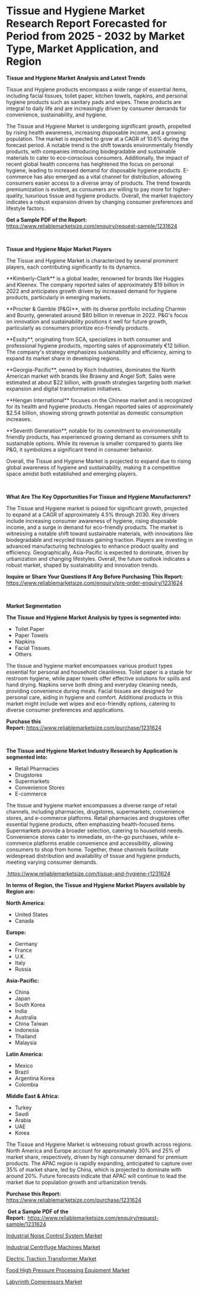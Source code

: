 <p><h1>Tissue and Hygiene Market Research Report Forecasted for Period from 2025 -  2032 by Market Type, Market Application, and Region</h1></p><p><strong>Tissue and Hygiene Market Analysis and Latest Trends</strong></p>
<p><p>Tissue and Hygiene products encompass a wide range of essential items, including facial tissues, toilet paper, kitchen towels, napkins, and personal hygiene products such as sanitary pads and wipes. These products are integral to daily life and are increasingly driven by consumer demands for convenience, sustainability, and hygiene. </p><p>The Tissue and Hygiene Market is undergoing significant growth, propelled by rising health awareness, increasing disposable income, and a growing population. The market is expected to grow at a CAGR of 10.6% during the forecast period. A notable trend is the shift towards environmentally friendly products, with companies introducing biodegradable and sustainable materials to cater to eco-conscious consumers. Additionally, the impact of recent global health concerns has heightened the focus on personal hygiene, leading to increased demand for disposable hygiene products. E-commerce has also emerged as a vital channel for distribution, allowing consumers easier access to a diverse array of products. The trend towards premiumization is evident, as consumers are willing to pay more for higher-quality, luxurious tissue and hygiene products. Overall, the market trajectory indicates a robust expansion driven by changing consumer preferences and lifestyle factors.</p></p>
<p><strong>Get a Sample PDF of the Report:&nbsp;</strong> <a href="https://www.reliablemarketsize.com/enquiry/request-sample/1231624?utm_campaign=1833&utm_medium=2&utm_source=Github&utm_content=ia&utm_term=28022025&utm_id=tissue-and-hygiene">https://www.reliablemarketsize.com/enquiry/request-sample/1231624</a></p>
<p>&nbsp;</p>
<p><strong>Tissue and Hygiene Major Market Players</strong></p>
<p><p>The Tissue and Hygiene Market is characterized by several prominent players, each contributing significantly to its dynamics.</p><p>**Kimberly-Clark** is a global leader, renowned for brands like Huggies and Kleenex. The company reported sales of approximately $19 billion in 2022 and anticipates growth driven by increased demand for hygiene products, particularly in emerging markets.</p><p>**Procter & Gamble (P&G)**, with its diverse portfolio including Charmin and Bounty, generated around $80 billion in revenue in 2022. P&G's focus on innovation and sustainability positions it well for future growth, particularly as consumers prioritize eco-friendly products.</p><p>**Essity**, originating from SCA, specializes in both consumer and professional hygiene products, reporting sales of approximately €12 billion. The company's strategy emphasizes sustainability and efficiency, aiming to expand its market share in developing regions.</p><p>**Georgia-Pacific**, owned by Koch Industries, dominates the North American market with brands like Brawny and Angel Soft. Sales were estimated at about $22 billion, with growth strategies targeting both market expansion and digital transformation initiatives.</p><p>**Hengan International** focuses on the Chinese market and is recognized for its health and hygiene products. Hengan reported sales of approximately $2.54 billion, showing strong growth potential as domestic consumption increases.</p><p>**Seventh Generation**, notable for its commitment to environmentally friendly products, has experienced growing demand as consumers shift to sustainable options. While its revenue is smaller compared to giants like P&G, it symbolizes a significant trend in consumer behavior.</p><p>Overall, the Tissue and Hygiene Market is projected to expand due to rising global awareness of hygiene and sustainability, making it a competitive space amidst both established and emerging players.</p></p>
<p>&nbsp;</p>
<p><strong>What Are The Key Opportunities For Tissue and Hygiene Manufacturers?</strong></p>
<p><p>The Tissue and Hygiene market is poised for significant growth, projected to expand at a CAGR of approximately 4.5% through 2030. Key drivers include increasing consumer awareness of hygiene, rising disposable income, and a surge in demand for eco-friendly products. The market is witnessing a notable shift toward sustainable materials, with innovations like biodegradable and recycled tissues gaining traction. Players are investing in advanced manufacturing technologies to enhance product quality and efficiency. Geographically, Asia-Pacific is expected to dominate, driven by urbanization and changing lifestyles. Overall, the future outlook indicates a robust market, shaped by sustainability and innovation trends.</p></p>
<p><strong>Inquire or Share Your Questions If Any Before Purchasing This Report:</strong> <a href="https://www.reliablemarketsize.com/enquiry/pre-order-enquiry/1231624?utm_campaign=1833&utm_medium=2&utm_source=Github&utm_content=ia&utm_term=28022025&utm_id=tissue-and-hygiene">https://www.reliablemarketsize.com/enquiry/pre-order-enquiry/1231624</a></p>
<p>&nbsp;</p>
<p><strong>Market Segmentation</strong></p>
<p><strong>The Tissue and Hygiene Market Analysis by types is segmented into:</strong></p>
<p><ul><li>Toilet Paper</li><li>Paper Towels</li><li>Napkins</li><li>Facial Tissues</li><li>Others</li></ul></p>
<p><p>The tissue and hygiene market encompasses various product types essential for personal and household cleanliness. Toilet paper is a staple for restroom hygiene, while paper towels offer effective solutions for spills and hand drying. Napkins serve both dining and everyday cleaning needs, providing convenience during meals. Facial tissues are designed for personal care, aiding in hygiene and comfort. Additional products in this market might include wet wipes and eco-friendly options, catering to diverse consumer preferences and applications.</p></p>
<p><strong>Purchase this Report:&nbsp;</strong><a href="https://www.reliablemarketsize.com/purchase/1231624?utm_campaign=1833&utm_medium=2&utm_source=Github&utm_content=ia&utm_term=28022025&utm_id=tissue-and-hygiene">https://www.reliablemarketsize.com/purchase/1231624</a></p>
<p>&nbsp;</p>
<p><strong>The Tissue and Hygiene Market Industry Research by Application is segmented into:</strong></p>
<p><ul><li>Retail Pharmacies</li><li>Drugstores</li><li>Supermarkets</li><li>Convenience Stores</li><li>E-commerce</li></ul></p>
<p><p>The tissue and hygiene market encompasses a diverse range of retail channels, including pharmacies, drugstores, supermarkets, convenience stores, and e-commerce platforms. Retail pharmacies and drugstores offer essential hygiene products, often emphasizing health-focused items. Supermarkets provide a broader selection, catering to household needs. Convenience stores cater to immediate, on-the-go purchases, while e-commerce platforms enable convenience and accessibility, allowing consumers to shop from home. Together, these channels facilitate widespread distribution and availability of tissue and hygiene products, meeting varying consumer demands.</p></p>
<p><a href="https://www.reliablemarketsize.com/tissue-and-hygiene-r1231624?utm_campaign=1833&utm_medium=2&utm_source=Github&utm_content=ia&utm_term=28022025&utm_id=tissue-and-hygiene">&nbsp;https://www.reliablemarketsize.com/tissue-and-hygiene-r1231624</a></p>
<p><strong>In terms of Region, the Tissue and Hygiene Market Players available by Region are:</strong></p>
<p>
    <p> <strong> North America: </strong>
        <ul>
            <li>United States</li>
            <li>Canada</li>
        </ul>
        </p> 
    <p> <strong> Europe: </strong>
        <ul>
            <li>Germany</li>
            <li>France</li>
            <li>U.K.</li>
            <li>Italy</li>
            <li>Russia</li>
        </ul>
        </p> 
    <p> <strong> Asia-Pacific: </strong>
        <ul>
            <li>China</li>
            <li>Japan</li>
            <li>South Korea</li>
            <li>India</li>
            <li>Australia</li>
            <li>China Taiwan</li>
            <li>Indonesia</li>
            <li>Thailand</li>
            <li>Malaysia</li>
        </ul>
        </p> 
    <p> <strong> Latin America: </strong>
        <ul>
            <li>Mexico</li>
            <li>Brazil</li>
            <li>Argentina Korea</li>
            <li>Colombia</li>
        </ul>
        </p> 
    <p> <strong> Middle East & Africa: </strong>
        <ul>
            <li>Turkey</li>
            <li>Saudi</li>
            <li>Arabia</li>
            <li>UAE</li>
            <li>Korea</li>
        </ul>
    </p>
    </p>
<p><p>The Tissue and Hygiene Market is witnessing robust growth across regions. North America and Europe account for approximately 30% and 25% of market share, respectively, driven by high consumer demand for premium products. The APAC region is rapidly expanding, anticipated to capture over 35% of market share, led by China, which is projected to dominate with around 20%. Future forecasts indicate that APAC will continue to lead the market due to population growth and urbanization trends.</p></p>
<p><strong>Purchase this Report: </strong><a href="https://www.reliablemarketsize.com/purchase/1231624?utm_campaign=1833&utm_medium=2&utm_source=Github&utm_content=ia&utm_term=28022025&utm_id=tissue-and-hygiene">https://www.reliablemarketsize.com/purchase/1231624</a></p>
<p>&nbsp;<strong>Get a Sample PDF of the Report:&nbsp;&nbsp;</strong><a href="https://www.reliablemarketsize.com/enquiry/request-sample/1231624?utm_campaign=1833&utm_medium=2&utm_source=Github&utm_content=ia&utm_term=28022025&utm_id=tissue-and-hygiene">https://www.reliablemarketsize.com/enquiry/request-sample/1231624</a></p>
<p><strong></strong></p>
<p><p><a href="https://github.com/jamesgomez337/Market-Research-Report-List-1/blob/main/industrial-noise-control-system-market.md?utm_campaign=1833&utm_medium=2&utm_source=Github&utm_content=ia&utm_term=28022025&utm_id=tissue-and-hygiene">Industrial Noise Control System Market</a></p><p><a href="https://github.com/samesdufloiw/Market-Research-Report-List-1/blob/main/industrial-centrifuge-machines-market.md?utm_campaign=1833&utm_medium=2&utm_source=Github&utm_content=ia&utm_term=28022025&utm_id=tissue-and-hygiene">Industrial Centrifuge Machines Market</a></p><p><a href="https://github.com/shadnfamoza/Market-Research-Report-List-1/blob/main/electric-traction-transformer-market.md?utm_campaign=1833&utm_medium=2&utm_source=Github&utm_content=ia&utm_term=28022025&utm_id=tissue-and-hygiene">Electric Traction Transformer Market</a></p><p><a href="https://github.com/normiaooghe3/Market-Research-Report-List-1/blob/main/food-high-pressure-processing-equipment-market.md?utm_campaign=1833&utm_medium=2&utm_source=Github&utm_content=ia&utm_term=28022025&utm_id=tissue-and-hygiene">Food High Pressure Processing Equipment Market</a></p><p><a href="https://github.com/porstheftyux/Market-Research-Report-List-1/blob/main/labyrinth-compressors-market.md?utm_campaign=1833&utm_medium=2&utm_source=Github&utm_content=ia&utm_term=28022025&utm_id=tissue-and-hygiene">Labyrinth Compressors Market</a></p></p>